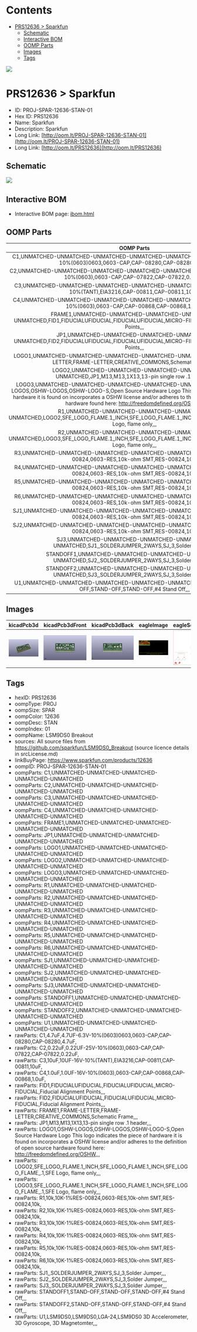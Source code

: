 



Contents
========

* [PRS12636 > Sparkfun](#prs12636--sparkfun)
	* [Schematic](#schematic)
	* [Interactive BOM](#interactive-bom)
	* [OOMP Parts](#oomp-parts)
	* [Images](#images)
	* [Tags](#tags)
  
![][im]
# PRS12636 > Sparkfun

- ID: PROJ-SPAR-12636-STAN-01
- Hex ID: PRS12636
- Name: Sparkfun
- Description: Sparkfun
- Long Link: [http://oom.lt/PROJ-SPAR-12636-STAN-01](http://oom.lt/PROJ-SPAR-12636-STAN-01)
- Long Link: [http://oom.lt/PRS12636](http://oom.lt/PRS12636)

## Schematic
  
![][schem]
## Interactive BOM

- Interactive BOM page: [ibom.html](https://htmlpreview.github.io/?https://github.com/oomlout/oomlout_OOMP_projects/blob/main/PROJ-SPAR-12636-STAN-01/kicad/bom/ibom.html)

## OOMP Parts
  

|OOMP Parts|
| :---: |
|C1,UNMATCHED-UNMATCHED-UNMATCHED-UNMATCHED-UNMATCHED,C1,4.7uF,4.7UF-6.3V-10%(0603)0603,0603-CAP,CAP-08280,CAP-08280,4.7uF,|
|C2,UNMATCHED-UNMATCHED-UNMATCHED-UNMATCHED-UNMATCHED,C2,0.22uF,0.22UF-25V-10%(0603),0603-CAP,CAP-07822,CAP-07822,0.22uF,|
|C3,UNMATCHED-UNMATCHED-UNMATCHED-UNMATCHED-UNMATCHED,C3,10uF,10UF-16V-10%(TANT),EIA3216,CAP-00811,CAP-00811,10uF,|
|C4,UNMATCHED-UNMATCHED-UNMATCHED-UNMATCHED-UNMATCHED,C4,1.0uF,1.0UF-16V-10%(0603),0603-CAP,CAP-00868,CAP-00868,1.0uF,|
|FRAME1,UNMATCHED-UNMATCHED-UNMATCHED-UNMATCHED-UNMATCHED,FID1,FIDUCIALUFIDUCIAL,FIDUCIALUFIDUCIAL,MICRO-FIDUCIAL,Fiducial Alignment Points,,,|
|JP1,UNMATCHED-UNMATCHED-UNMATCHED-UNMATCHED-UNMATCHED,FID2,FIDUCIALUFIDUCIAL,FIDUCIALUFIDUCIAL,MICRO-FIDUCIAL,Fiducial Alignment Points,,,|
|LOGO1,UNMATCHED-UNMATCHED-UNMATCHED-UNMATCHED-UNMATCHED,FRAME1,FRAME-LETTER,FRAME-LETTER,CREATIVE_COMMONS,Schematic Frame,,,|
|LOGO2,UNMATCHED-UNMATCHED-UNMATCHED-UNMATCHED-UNMATCHED,JP1,M13,M13,1X13,13-pin single row .1 header,,,|
|LOGO3,UNMATCHED-UNMATCHED-UNMATCHED-UNMATCHED-UNMATCHED,LOGO1,OSHW-LOGOS,OSHW-LOGOS,OSHW-LOGO-S,Open Source Hardware Logo This logo indicates the piece of hardware it is found on incorporates a OSHW license and/or adheres to the definition of open source hardware found here: http://freedomdefined.org/OSHW,,,|
|R1,UNMATCHED-UNMATCHED-UNMATCHED-UNMATCHED-UNMATCHED,LOGO2,SFE_LOGO_FLAME.1_INCH,SFE_LOGO_FLAME.1_INCH,SFE_LOGO_FLAME_.1,SFE Logo, flame only,,,|
|R2,UNMATCHED-UNMATCHED-UNMATCHED-UNMATCHED-UNMATCHED,LOGO3,SFE_LOGO_FLAME.1_INCH,SFE_LOGO_FLAME.1_INCH,SFE_LOGO_FLAME_.1,SFE Logo, flame only,,,|
|R3,UNMATCHED-UNMATCHED-UNMATCHED-UNMATCHED-UNMATCHED,R1,10k,10K-1%RES-00824,0603-RES,10k-ohm SMT,RES-00824,10k,|
|R4,UNMATCHED-UNMATCHED-UNMATCHED-UNMATCHED-UNMATCHED,R2,10k,10K-1%RES-00824,0603-RES,10k-ohm SMT,RES-00824,10k,|
|R5,UNMATCHED-UNMATCHED-UNMATCHED-UNMATCHED-UNMATCHED,R3,10k,10K-1%RES-00824,0603-RES,10k-ohm SMT,RES-00824,10k,|
|R6,UNMATCHED-UNMATCHED-UNMATCHED-UNMATCHED-UNMATCHED,R4,10k,10K-1%RES-00824,0603-RES,10k-ohm SMT,RES-00824,10k,|
|SJ1,UNMATCHED-UNMATCHED-UNMATCHED-UNMATCHED-UNMATCHED,R5,10k,10K-1%RES-00824,0603-RES,10k-ohm SMT,RES-00824,10k,|
|SJ2,UNMATCHED-UNMATCHED-UNMATCHED-UNMATCHED-UNMATCHED,R6,10k,10K-1%RES-00824,0603-RES,10k-ohm SMT,RES-00824,10k,|
|SJ3,UNMATCHED-UNMATCHED-UNMATCHED-UNMATCHED-UNMATCHED,SJ1,,SOLDERJUMPER_2WAYS,SJ_3,Solder Jumper,,,|
|STANDOFF1,UNMATCHED-UNMATCHED-UNMATCHED-UNMATCHED-UNMATCHED,SJ2,,SOLDERJUMPER_2WAYS,SJ_3,Solder Jumper,,,|
|STANDOFF2,UNMATCHED-UNMATCHED-UNMATCHED-UNMATCHED-UNMATCHED,SJ3,,SOLDERJUMPER_2WAYS,SJ_3,Solder Jumper,,,|
|U1,UNMATCHED-UNMATCHED-UNMATCHED-UNMATCHED-UNMATCHED,STANDOFF1,STAND-OFF,STAND-OFF,STAND-OFF,#4 Stand Off,,,|

## Images
  
  

|kicadPcb3d|kicadPcb3dFront|kicadPcb3dBack|eagleImage|eagleSchemImage|
| :---: | :---: | :---: | :---: | :---: |
|[![kicadPcb3d](kicadPcb3d_140.png)](kicadPcb3d.png)|[![kicadPcb3dFront](kicadPcb3dFront_140.png)](kicadPcb3dFront.png)|[![kicadPcb3dBack](kicadPcb3dBack_140.png)](kicadPcb3dBack.png)|[![eagleImage](eagleImage_140.png)](eagleImage.png)|[![eagleSchemImage](eagleSchemImage_140.png)](eagleSchemImage.png)|

## Tags

- hexID: PRS12636
- oompType: PROJ
- oompSize: SPAR
- oompColor: 12636
- oompDesc: STAN
- oompIndex: 01
- oompName: LSM9DS0 Breakout
- sources: All source files from https://github.com/sparkfun/LSM9DS0_Breakout (source licence details in srcLicense.md)
- linkBuyPage: https://www.sparkfun.com/products/12636
- oompID: PROJ-SPAR-12636-STAN-01
- oompParts: C1,UNMATCHED-UNMATCHED-UNMATCHED-UNMATCHED-UNMATCHED
- oompParts: C2,UNMATCHED-UNMATCHED-UNMATCHED-UNMATCHED-UNMATCHED
- oompParts: C3,UNMATCHED-UNMATCHED-UNMATCHED-UNMATCHED-UNMATCHED
- oompParts: C4,UNMATCHED-UNMATCHED-UNMATCHED-UNMATCHED-UNMATCHED
- oompParts: FRAME1,UNMATCHED-UNMATCHED-UNMATCHED-UNMATCHED-UNMATCHED
- oompParts: JP1,UNMATCHED-UNMATCHED-UNMATCHED-UNMATCHED-UNMATCHED
- oompParts: LOGO1,UNMATCHED-UNMATCHED-UNMATCHED-UNMATCHED-UNMATCHED
- oompParts: LOGO2,UNMATCHED-UNMATCHED-UNMATCHED-UNMATCHED-UNMATCHED
- oompParts: LOGO3,UNMATCHED-UNMATCHED-UNMATCHED-UNMATCHED-UNMATCHED
- oompParts: R1,UNMATCHED-UNMATCHED-UNMATCHED-UNMATCHED-UNMATCHED
- oompParts: R2,UNMATCHED-UNMATCHED-UNMATCHED-UNMATCHED-UNMATCHED
- oompParts: R3,UNMATCHED-UNMATCHED-UNMATCHED-UNMATCHED-UNMATCHED
- oompParts: R4,UNMATCHED-UNMATCHED-UNMATCHED-UNMATCHED-UNMATCHED
- oompParts: R5,UNMATCHED-UNMATCHED-UNMATCHED-UNMATCHED-UNMATCHED
- oompParts: R6,UNMATCHED-UNMATCHED-UNMATCHED-UNMATCHED-UNMATCHED
- oompParts: SJ1,UNMATCHED-UNMATCHED-UNMATCHED-UNMATCHED-UNMATCHED
- oompParts: SJ2,UNMATCHED-UNMATCHED-UNMATCHED-UNMATCHED-UNMATCHED
- oompParts: SJ3,UNMATCHED-UNMATCHED-UNMATCHED-UNMATCHED-UNMATCHED
- oompParts: STANDOFF1,UNMATCHED-UNMATCHED-UNMATCHED-UNMATCHED-UNMATCHED
- oompParts: STANDOFF2,UNMATCHED-UNMATCHED-UNMATCHED-UNMATCHED-UNMATCHED
- oompParts: U1,UNMATCHED-UNMATCHED-UNMATCHED-UNMATCHED-UNMATCHED
- rawParts: C1,4.7uF,4.7UF-6.3V-10%(0603)0603,0603-CAP,CAP-08280,CAP-08280,4.7uF,
- rawParts: C2,0.22uF,0.22UF-25V-10%(0603),0603-CAP,CAP-07822,CAP-07822,0.22uF,
- rawParts: C3,10uF,10UF-16V-10%(TANT),EIA3216,CAP-00811,CAP-00811,10uF,
- rawParts: C4,1.0uF,1.0UF-16V-10%(0603),0603-CAP,CAP-00868,CAP-00868,1.0uF,
- rawParts: FID1,FIDUCIALUFIDUCIAL,FIDUCIALUFIDUCIAL,MICRO-FIDUCIAL,Fiducial Alignment Points,,,
- rawParts: FID2,FIDUCIALUFIDUCIAL,FIDUCIALUFIDUCIAL,MICRO-FIDUCIAL,Fiducial Alignment Points,,,
- rawParts: FRAME1,FRAME-LETTER,FRAME-LETTER,CREATIVE_COMMONS,Schematic Frame,,,
- rawParts: JP1,M13,M13,1X13,13-pin single row .1 header,,,
- rawParts: LOGO1,OSHW-LOGOS,OSHW-LOGOS,OSHW-LOGO-S,Open Source Hardware Logo This logo indicates the piece of hardware it is found on incorporates a OSHW license and/or adheres to the definition of open source hardware found here: http://freedomdefined.org/OSHW,,,
- rawParts: LOGO2,SFE_LOGO_FLAME.1_INCH,SFE_LOGO_FLAME.1_INCH,SFE_LOGO_FLAME_.1,SFE Logo, flame only,,,
- rawParts: LOGO3,SFE_LOGO_FLAME.1_INCH,SFE_LOGO_FLAME.1_INCH,SFE_LOGO_FLAME_.1,SFE Logo, flame only,,,
- rawParts: R1,10k,10K-1%RES-00824,0603-RES,10k-ohm SMT,RES-00824,10k,
- rawParts: R2,10k,10K-1%RES-00824,0603-RES,10k-ohm SMT,RES-00824,10k,
- rawParts: R3,10k,10K-1%RES-00824,0603-RES,10k-ohm SMT,RES-00824,10k,
- rawParts: R4,10k,10K-1%RES-00824,0603-RES,10k-ohm SMT,RES-00824,10k,
- rawParts: R5,10k,10K-1%RES-00824,0603-RES,10k-ohm SMT,RES-00824,10k,
- rawParts: R6,10k,10K-1%RES-00824,0603-RES,10k-ohm SMT,RES-00824,10k,
- rawParts: SJ1,,SOLDERJUMPER_2WAYS,SJ_3,Solder Jumper,,,
- rawParts: SJ2,,SOLDERJUMPER_2WAYS,SJ_3,Solder Jumper,,,
- rawParts: SJ3,,SOLDERJUMPER_2WAYS,SJ_3,Solder Jumper,,,
- rawParts: STANDOFF1,STAND-OFF,STAND-OFF,STAND-OFF,#4 Stand Off,,,
- rawParts: STANDOFF2,STAND-OFF,STAND-OFF,STAND-OFF,#4 Stand Off,,,
- rawParts: U1,LSM9DS0,LSM9DS0,LGA-24,LSM9DS0 3D Accelerometer, 3D Gyroscope, 3D Magnetomter,,,



[im]: kicadPcb3d_450.png
[schem]: eagleSchemImage.png
